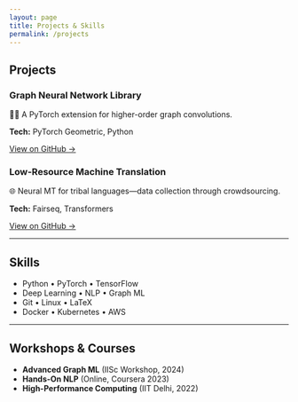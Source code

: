 ```yaml
---
layout: page
title: Projects & Skills
permalink: /projects
---
```


## Projects

<div class="project-grid">
  <div class="project-card">
    <h3>Graph Neural Network Library</h3>
    <p>👨‍💻 A PyTorch extension for higher-order graph convolutions.</p>
    <p><strong>Tech:</strong> PyTorch Geometric, Python</p>
    <p><a href="https://github.com/DSaWarni/graph‐hlg" target="_blank">View on GitHub →</a></p>
  </div>

  <div class="project-card">
    <h3>Low-Resource Machine Translation</h3>
    <p>🌐 Neural MT for tribal languages—data collection through crowdsourcing.</p>
    <p><strong>Tech:</strong> Fairseq, Transformers</p>
    <p><a href="https://github.com/DSaWarni/tribal-mt" target="_blank">View on GitHub →</a></p>
  </div>

  <!-- add more cards as needed -->
</div>

---

## Skills

<ul class="skills-list">
  <li>Python • PyTorch • TensorFlow</li>
  <li>Deep Learning • NLP • Graph ML</li>
  <li>Git • Linux • LaTeX</li>
  <li>Docker • Kubernetes • AWS</li>
</ul>

---

## Workshops & Courses

- **Advanced Graph ML** (IISc Workshop, 2024)  
- **Hands-On NLP** (Online, Coursera 2023)  
- **High-Performance Computing** (IIT Delhi, 2022)
